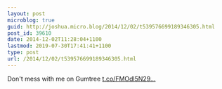 ```yaml
---
layout: post
microblog: true
guid: http://joshua.micro.blog/2014/12/02/t539576699189346305.html
post_id: 39610
date: 2014-12-02T11:28:04+1100
lastmod: 2019-07-30T17:41:41+1100
type: post
url: /2014/12/02/t539576699189346305.html
---
```

Don't mess with me on Gumtree [t.co/FMOdl5N29...](http://t.co/FMOdl5N29d)
